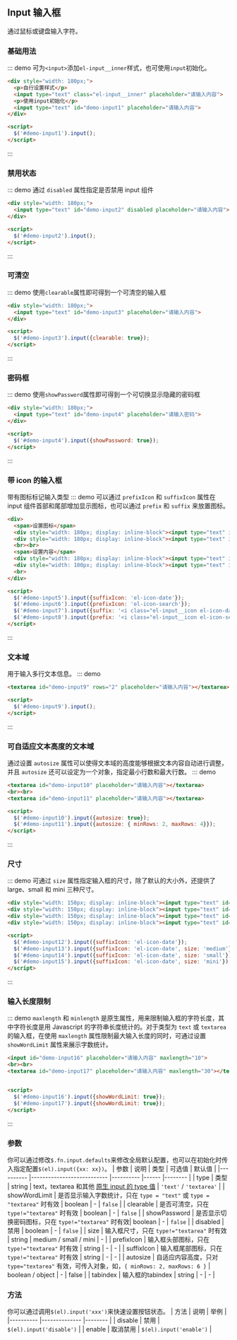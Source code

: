 ## Input 输入框
通过鼠标或键盘输入字符。

### 基础用法
::: demo 可为`<input>`添加`el-input__inner`样式，也可使用`input`初始化。

``` html
<div style="width: 180px;">
  <p>自行设置样式</p>
  <input type="text" class="el-input__inner" placeholder="请输入内容">
  <p>使用input初始化</p>
  <input type="text" id="demo-input1" placeholder="请输入内容">
</div>

<script>
  $('#demo-input1').input();
</script>
```
:::

### 禁用状态
::: demo 通过 `disabled` 属性指定是否禁用 input 组件

``` html
<div style="width: 180px;">
  <input type="text" id="demo-input2" disabled placeholder="请输入内容">
</div>

<script>
  $('#demo-input2').input();
</script>
```
:::

### 可清空
::: demo 使用`clearable`属性即可得到一个可清空的输入框

``` html
<div style="width: 180px;">
  <input type="text" id="demo-input3" placeholder="请输入内容">
</div>

<script>
  $('#demo-input3').input({clearable: true});
</script>
```
:::

### 密码框
::: demo 使用`showPassword`属性即可得到一个可切换显示隐藏的密码框

``` html
<div style="width: 180px;">
  <input type="text" id="demo-input4" placeholder="请输入密码">
</div>

<script>
  $('#demo-input4').input({showPassword: true});
</script>
```
:::

### 带 icon 的输入框
带有图标标记输入类型
::: demo 可以通过 `prefixIcon` 和 `suffixIcon` 属性在 input 组件首部和尾部增加显示图标，也可以通过 `prefix` 和 `suffix` 来放置图标。

``` html
<div>
  <span>设置图标</span>
  <div style="width: 180px; display: inline-block"><input type="text" id="demo-input5" placeholder="请选择日期"></div>
  <div style="width: 180px; display: inline-block"><input type="text" id="demo-input6" placeholder="请输入内容"></div>
  <br><br>
  <span>设置内容</span>
  <div style="width: 180px; display: inline-block"><input type="text" id="demo-input7" placeholder="请选择日期"></div>
  <div style="width: 180px; display: inline-block"><input type="text" id="demo-input8" placeholder="请输入内容"></div>
  <br>
</div>

<script>
  $('#demo-input5').input({suffixIcon: 'el-icon-date'});
  $('#demo-input6').input({prefixIcon: 'el-icon-search'});
  $('#demo-input7').input({suffix: '<i class="el-input__icon el-icon-date"></i>'});
  $('#demo-input8').input({prefix: '<i class="el-input__icon el-icon-search"></i>'});
</script>
```
:::

### 文本域
用于输入多行文本信息。
::: demo

``` html
<textarea id="demo-input9" rows="2" placeholder="请输入内容"></textarea>

<script>
  $('#demo-input9').input();
</script>
```
:::

### 可自适应文本高度的文本域
通过设置 `autosize` 属性可以使得文本域的高度能够根据文本内容自动进行调整，并且 `autosize` 还可以设定为一个对象，指定最小行数和最大行数。
::: demo

``` html
<textarea id="demo-input10" placeholder="请输入内容"></textarea>
<br><br>
<textarea id="demo-input11" placeholder="请输入内容"></textarea>

<script>
  $('#demo-input10').input({autosize: true});
  $('#demo-input11').input({autosize: { minRows: 2, maxRows: 4}});
</script>
```
:::

### 尺寸
::: demo 可通过 `size` 属性指定输入框的尺寸，除了默认的大小外，还提供了 large、small 和 mini 三种尺寸。

``` html
<div style="width: 150px; display: inline-block"><input type="text" id="demo-input12" placeholder="请输入内容"></div>
<div style="width: 150px; display: inline-block"><input type="text" id="demo-input13" placeholder="请输入内容"></div>
<div style="width: 150px; display: inline-block"><input type="text" id="demo-input14" placeholder="请输入内容"></div>
<div style="width: 150px; display: inline-block"><input type="text" id="demo-input15" placeholder="请输入内容"></div>

<script>
  $('#demo-input12').input({suffixIcon: 'el-icon-date'});
  $('#demo-input13').input({suffixIcon: 'el-icon-date', size: 'medium'});
  $('#demo-input14').input({suffixIcon: 'el-icon-date', size: 'small'});
  $('#demo-input15').input({suffixIcon: 'el-icon-date', size: 'mini'});
</script>
```
:::

### 输入长度限制
::: demo `maxlength` 和 `minlength` 是原生属性，用来限制输入框的字符长度，其中字符长度是用 Javascript 的字符串长度统计的。对于类型为 `text` 或 `textarea` 的输入框，在使用 `maxlength` 属性限制最大输入长度的同时，可通过设置 `showWordLimit` 属性来展示字数统计。

``` html
<input id="demo-input16" placeholder="请输入内容" maxlength="10">
<br><br>
<textarea id="demo-input17" placeholder="请输入内容" maxlength="30"></textarea>


<script>
  $('#demo-input16').input({showWordLimit: true});
  $('#demo-input17').input({showWordLimit: true});
</script>
```
:::

### 参数
你可以通过修改`$.fn.input.defaults`来修改全局默认配置，也可以在初始化时传入指定配置`$(el).input({xx: xx})`。
| 参数      | 说明                       | 类型      | 可选值 | 默认值  |
|---------- |--------------------------- |---------- |------  |-------- |
| type         | 类型   | string  | text，textarea 和其他 [原生 input 的 type 值](https://developer.mozilla.org/en-US/docs/Web/HTML/Element/input#Form_%3Cinput%3E_types) | `'text'` / `'textarea'` |
| showWordLimit | 是否显示输入字数统计，只在 `type = "text"` 或 `type = "textarea"` 时有效 | boolean    |  -  | `false` |
| clearable     | 是否可清空，只在 `type!="textarea"` 时有效        | boolean         | - | `false` |
| showPassword | 是否显示切换密码图标，只在 `type!="textarea"` 时有效| boolean         | - | `false` |
| disabled      | 禁用            | boolean         | - | `false`   |
| size          | 输入框尺寸，只在 `type!="textarea"` 时有效      | string          | medium / small / mini  | - |
| prefixIcon   | 输入框头部图标，只在 `type!="textarea"` 时有效    | string          | - | - |
| suffixIcon   | 输入框尾部图标，只在 `type!="textarea"` 时有效    | string          | - | - |
| autosize      | 自适应内容高度，只对 `type="textarea"` 有效，可传入对象，如，`{ minRows: 2, maxRows: 6 }`  |  boolean / object | - |  false   |
| tabindex | 输入框的tabindex | string | - | - |

### 方法
你可以通过调用`$(el).input('xxx')`来快速设置按钮状态。
| 方法      | 说明          | 举例  |
|---------- |-------------- |-------- |
| disable | 禁用 | `$(el).input('disable')` |
| enable | 取消禁用 | `$(el).input('enable')` |
